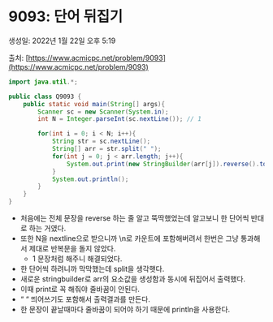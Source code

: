 # 9093: 단어 뒤집기

생성일: 2022년 1월 22일 오후 5:19

출처: [https://www.acmicpc.net/problem/9093](https://www.acmicpc.net/problem/9093)

```java
import java.util.*;

public class Q9093 {
    public static void main(String[] args){
        Scanner sc = new Scanner(System.in);
        int N = Integer.parseInt(sc.nextLine()); // 1

        for(int i = 0; i < N; i++){
            String str = sc.nextLine();
            String[] arr = str.split(" ");
            for(int j = 0; j < arr.length; j++){
                System.out.print(new StringBuilder(arr[j]).reverse().toString() + " ");
            }
            System.out.println();
        }
    }
}
```

- 처음에는 전체 문장을 reverse 하는 줄 알고 뚝딱했었는데 알고보니 한 단어씩 반대로 하는 거였다.
- 또한  N을 nextline으로 받으니까 \n로 카운트에 포함해버려서 한번은 그냥 통과해서 제대로 반복문을 돌지 않았다.
    - 1 문장처럼 해주니 해결되었다.
- 한 단어씩 하려니까 막막했는데 split을 생각햇다.
- 새로운 stringbuilder로 arr의 요소값을 생성함과 동시에 뒤집어서 출력했다.
- 이때 print로 꼭 해줘야 줄바꿈이 안된다.
- “ “ 띄어쓰기도 포함해서 출력결과를 만든다.
- 한 문장이 끝날때마다 줄바꿈이 되어야 하기 때문에 println을 사용한다.